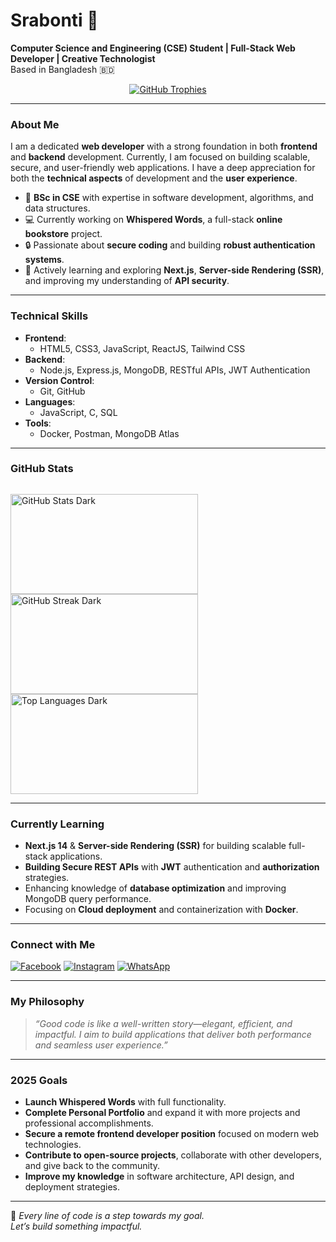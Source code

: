 # Srabonti 👑  
**Computer Science and Engineering (CSE) Student | Full-Stack Web Developer | Creative Technologist**  
Based in Bangladesh 🇧🇩

<p align="center">
  <a href="https://github.com/srabonti03">
    <img src="https://github-profile-trophy.vercel.app/?username=srabonti03&theme=onedark&no-frame=true&row=1&margin-w=15&margin-h=15" alt="GitHub Trophies" />
  </a>
</p>

---

### About Me

I am a dedicated **web developer** with a strong foundation in both **frontend** and **backend** development. Currently, I am focused on building scalable, secure, and user-friendly web applications. I have a deep appreciation for both the **technical aspects** of development and the **user experience**.

- 🧠 **BSc in CSE** with expertise in software development, algorithms, and data structures.
- 💻 Currently working on **Whispered Words**, a full-stack **online bookstore** project.
- 🔒 Passionate about **secure coding** and building **robust authentication systems**.
- 🌱 Actively learning and exploring **Next.js**, **Server-side Rendering (SSR)**, and improving my understanding of **API security**.

---

### Technical Skills

- **Frontend**:  
  - HTML5, CSS3, JavaScript, ReactJS, Tailwind CSS
- **Backend**:  
  - Node.js, Express.js, MongoDB, RESTful APIs, JWT Authentication
- **Version Control**:  
  - Git, GitHub
- **Languages**:  
  - JavaScript, C, SQL
- **Tools**:  
  - Docker, Postman, MongoDB Atlas

---

### GitHub Stats

<p align="center" style="display: flex; justify-content: center; gap: 15px; flex-wrap: nowrap;">
  <div style="height: 160px; width: 300px;">
    <img src="https://github-readme-stats.vercel.app/api?username=srabonti03&show_icons=true&theme=dark&locale=en" alt="GitHub Stats Dark" style="height: 100%; width: 100%; object-fit: contain;"/>
  </div>
  <div style="height: 160px; width: 300px;">
    <img src="https://github-readme-streak-stats.herokuapp.com/?user=srabonti03&theme=dark" alt="GitHub Streak Dark" style="height: 100%; width: 100%; object-fit: contain;"/>
  </div>
  <div style="height: 160px; width: 300px;">
    <img src="https://github-readme-stats.vercel.app/api/top-langs?username=srabonti03&layout=compact&theme=dark&locale=en" alt="Top Languages Dark" style="height: 100%; width: 100%; object-fit: contain;"/>
  </div>
</p>

---

### Currently Learning

- **Next.js 14** & **Server-side Rendering (SSR)** for building scalable full-stack applications.
- **Building Secure REST APIs** with **JWT** authentication and **authorization** strategies.
- Enhancing knowledge of **database optimization** and improving MongoDB query performance.
- Focusing on **Cloud deployment** and containerization with **Docker**.

---

### Connect with Me

<p align="left">
  <a href="https://facebook.com/srabonti.talukdar03" target="_blank"><img src="https://img.icons8.com/color/48/facebook.png" alt="Facebook"/></a>
  <a href="https://instagram.com/srabonti_talukdar03" target="_blank"><img src="https://img.icons8.com/color/48/instagram-new.png" alt="Instagram"/></a>
  <a href="https://wa.me/8801724394274" target="_blank"><img src="https://img.icons8.com/color/48/whatsapp.png" alt="WhatsApp"/></a>
</p>

---

### My Philosophy

> *“Good code is like a well-written story—elegant, efficient, and impactful. I aim to build applications that deliver both performance and seamless user experience.”*

---

### 2025 Goals

- **Launch Whispered Words** with full functionality.
- **Complete Personal Portfolio** and expand it with more projects and professional accomplishments.
- **Secure a remote frontend developer position** focused on modern web technologies.
- **Contribute to open-source projects**, collaborate with other developers, and give back to the community.
- **Improve my knowledge** in software architecture, API design, and deployment strategies.

---

🖤 *Every line of code is a step towards my goal.*  
*Let’s build something impactful.*  
